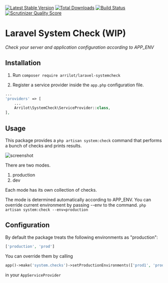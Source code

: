[![Latest Stable Version](https://poser.pugx.org/arrilot/laravel-systemcheck/v/stable.svg)](https://packagist.org/packages/arrilot/laravel-systemcheck/)
[![Total Downloads](https://img.shields.io/packagist/dt/arrilot/laravel-systemcheck.svg?style=flat)](https://packagist.org/packages/arrilot/laravel-systemcheck)
[![Build Status](https://img.shields.io/travis/arrilot/laravel-systemcheck/master.svg?style=flat)](https://travis-ci.org/arrilot/laravel-systemcheck)
[![Scrutinizer Quality Score](https://scrutinizer-ci.com/g/arrilot/laravel-systemcheck/badges/quality-score.png?b=master)](https://scrutinizer-ci.com/g/arrilot/laravel-systemcheck/)

# Laravel System Check (WIP)

*Check your server and application configuration according to APP_ENV*

## Installation

1) Run ```composer require arrilot/laravel-systemcheck```

2) Register a service provider inside the `app.php` configuration file.

```php
...
'providers' => [
    ...
    Arrilot\SystemCheck\ServiceProvider::class,
],
```

## Usage

This package provides a `php artisan system:check` command that performs a bunch of checks and prints results.

![screenshot](https://i.gyazo.com/1fb26f1eee971542accbc13eb3fdb49c.png)

There are two modes.

1. production
2. dev

Each mode has its own collection of checks.

The mode is determined automatically according to APP_ENV.
You can override current environment by passing --env to the command. `php artisan system:check --env=production`

## Configuration

By default the package treats the following environments as "production":
```php
['production', 'prod']
```

You can override them by calling
```php
app()->make('system.checks')->setProductionEnvironments(['prod1', 'prod2']);
```
in your `AppServiceProvider`
